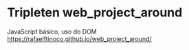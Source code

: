 # Tripleten web_project_around

JavaScript básico, uso do DOM
https://rafaelftinoco.github.io/web_project_around/
